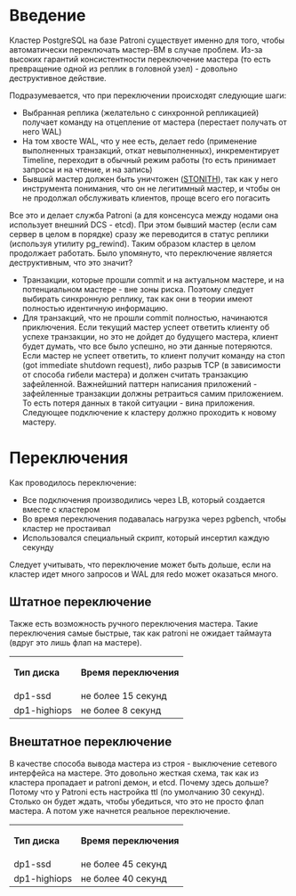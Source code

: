Введение
========

Кластер PostgreSQL на базе Patroni существует именно для того, чтобы автоматически переключать мастер-ВМ в случае проблем. Из-за высоких гарантий консистентности переключение мастера (то есть превращение одной из реплик в головной узел) - довольно деструктивное действие.

Подразумевается, что при переключении происходят следующие шаги:

*   Выбранная реплика (желательно с синхронной репликацией) получает команду на отцепление от мастера (перестает получать от него WAL)
*   На том хвосте WAL, что у нее есть, делает redo (применение выполненных транзакций, откат невыполненных), инкрементирует Timeline, переходит в обычный режим работы (то есть принимает запросы и на чтение, и на запись)
*   Бывший мастер должен быть уничтожен ([STONITH](https://en.wikipedia.org/wiki/STONITH)), так как у него инструмента понимания, что он не легитимный мастер, и чтобы он не продолжал обслуживать клиентов, проще всего его погасить

Все это и делает служба Patroni (а для консенсуса между нодами она использует внешний DCS - etcd). При этом бывший мастер (если сам сервер в целом в порядке) сразу же переводится в статус реплики (используя утилиту pg\_rewind). Таким образом кластер в целом продолжает работать. Было упомянуто, что переключение является деструктивным, что это значит?

*   Транзакции, которые прошли commit и на актуальном мастере, и на потенциальном мастере - вне зоны риска. Поэтому следует выбирать синхронную реплику, так как они в теории имеют полностью идентичную информацию.
*   Для транзакций, что не прошли commit полностью, начинаются приключения. Если текущий мастер успеет ответить клиенту об успехе транзакции, но это не дойдет до будущего мастера, клиент будет думать, что все было успешно, но эти данные потеряются. Если мастер не успеет ответить, то клиент получит команду на стоп (got immediate shutdown request), либо разрыв TCP (в зависимости от способа гибели мастера) и должен считать транзакцию зафейленной. Важнейшний паттерн написания приложений - зафейленные транзакции должны ретраиться самим приложением. То есть потеря данных в такой ситуации - вина приложения. Следующее подключение к кластеру должно проходить к новому мастеру.

Переключения
============

Как проводилось переключение:

*   Все подключения производились через LB, который создается вместе с кластером
*   Во время переключения подавалась нагрузка через pgbench, чтобы кластер не простаивал
*   Использовался специальный скрипт, который инсертил каждую секунду

Следует учитывать, что переключение может быть дольше, если на кластер идет много запросов и WAL для redo может оказаться много.

Штатное переключение
--------------------

Также есть возможность ручного переключения мастера. Такие переключения самые быстрые, так как patroni не ожидает таймаута (вдруг это лишь флап на мастере).

<table><tbody><tr><td><p><strong>Тип диска</strong></p></td><td><p><strong>Время переключения</strong></p></td></tr><tr><td>dp1-ssd</td><td>не более 15 секунд</td></tr><tr><td>dp1-highiops</td><td>не более 8 секунд</td></tr></tbody></table>

Внештатное переключение
-----------------------

В качестве способа вывода мастера из строя - выключение сетевого интерфейса на мастере. Это довольно жесткая схема, так как из кластера пропадает и patroni демон, и etcd. Почему здесь дольше? Потому что у Patroni есть настройка ttl (по умолчанию 30 секунд). Столько он будет ждать, чтобы убедиться, что это не просто флап мастера. А потом уже начнется реальное переключение.

<table><tbody><tr><td><p><strong>Тип диска</strong></p></td><td><p><strong>Время переключения</strong></p></td></tr><tr><td>dp1-ssd</td><td>не более 45 секунд</td></tr><tr><td>dp1-highiops</td><td>не более 40 секунд</td></tr></tbody></table>